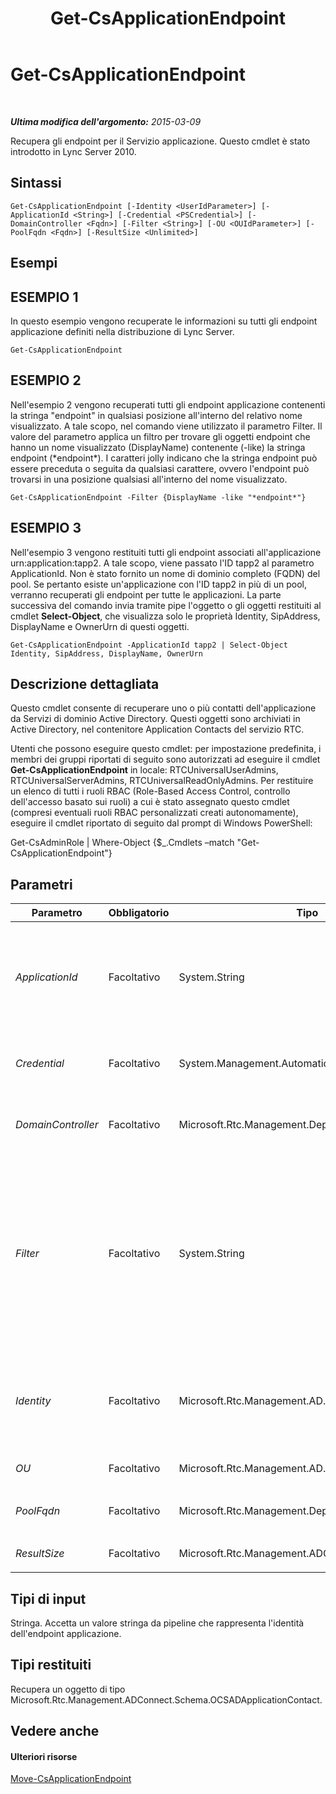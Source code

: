 ﻿---
title: Get-CsApplicationEndpoint
TOCTitle: Get-CsApplicationEndpoint
ms:assetid: 820d3bbd-0348-4272-bdb3-c3d612d0836a
ms:mtpsurl: https://technet.microsoft.com/it-it/library/Gg398655(v=OCS.15)
ms:contentKeyID: 49301163
ms.date: 08/24/2015
mtps_version: v=OCS.15
ms.translationtype: HT
---

# Get-CsApplicationEndpoint

 

_**Ultima modifica dell'argomento:** 2015-03-09_

Recupera gli endpoint per il Servizio applicazione. Questo cmdlet è stato introdotto in Lync Server 2010.

## Sintassi

    Get-CsApplicationEndpoint [-Identity <UserIdParameter>] [-ApplicationId <String>] [-Credential <PSCredential>] [-DomainController <Fqdn>] [-Filter <String>] [-OU <OUIdParameter>] [-PoolFqdn <Fqdn>] [-ResultSize <Unlimited>]

## Esempi

## ESEMPIO 1

In questo esempio vengono recuperate le informazioni su tutti gli endpoint applicazione definiti nella distribuzione di Lync Server.

    Get-CsApplicationEndpoint

## ESEMPIO 2

Nell'esempio 2 vengono recuperati tutti gli endpoint applicazione contenenti la stringa "endpoint" in qualsiasi posizione all'interno del relativo nome visualizzato. A tale scopo, nel comando viene utilizzato il parametro Filter. Il valore del parametro applica un filtro per trovare gli oggetti endpoint che hanno un nome visualizzato (DisplayName) contenente (-like) la stringa endpoint (\*endpoint\*). I caratteri jolly indicano che la stringa endpoint può essere preceduta o seguita da qualsiasi carattere, ovvero l'endpoint può trovarsi in una posizione qualsiasi all'interno del nome visualizzato.

    Get-CsApplicationEndpoint -Filter {DisplayName -like "*endpoint*"}

## ESEMPIO 3

Nell'esempio 3 vengono restituiti tutti gli endpoint associati all'applicazione urn:application:tapp2. A tale scopo, viene passato l'ID tapp2 al parametro ApplicationId. Non è stato fornito un nome di dominio completo (FQDN) del pool. Se pertanto esiste un'applicazione con l'ID tapp2 in più di un pool, verranno recuperati gli endpoint per tutte le applicazioni. La parte successiva del comando invia tramite pipe l'oggetto o gli oggetti restituiti al cmdlet **Select-Object**, che visualizza solo le proprietà Identity, SipAddress, DisplayName e OwnerUrn di questi oggetti.

    Get-CsApplicationEndpoint -ApplicationId tapp2 | Select-Object Identity, SipAddress, DisplayName, OwnerUrn

## Descrizione dettagliata

Questo cmdlet consente di recuperare uno o più contatti dell'applicazione da Servizi di dominio Active Directory. Questi oggetti sono archiviati in Active Directory, nel contenitore Application Contacts del servizio RTC.

Utenti che possono eseguire questo cmdlet: per impostazione predefinita, i membri dei gruppi riportati di seguito sono autorizzati ad eseguire il cmdlet **Get-CsApplicationEndpoint** in locale: RTCUniversalUserAdmins, RTCUniversalServerAdmins, RTCUniversalReadOnlyAdmins. Per restituire un elenco di tutti i ruoli RBAC (Role-Based Access Control, controllo dell'accesso basato sui ruoli) a cui è stato assegnato questo cmdlet (compresi eventuali ruoli RBAC personalizzati creati autonomamente), eseguire il cmdlet riportato di seguito dal prompt di Windows PowerShell:

Get-CsAdminRole | Where-Object {$\_.Cmdlets –match "Get-CsApplicationEndpoint"}

## Parametri


<table>
<colgroup>
<col style="width: 25%" />
<col style="width: 25%" />
<col style="width: 25%" />
<col style="width: 25%" />
</colgroup>
<thead>
<tr class="header">
<th>Parametro</th>
<th>Obbligatorio</th>
<th>Tipo</th>
<th>Descrizione</th>
</tr>
</thead>
<tbody>
<tr class="odd">
<td><p><em>ApplicationId</em></p></td>
<td><p>Facoltativo</p></td>
<td><p>System.String</p></td>
<td><p>L'ID applicazione dell'endpoint applicazione da recuperare. L'ID dell'applicazione è il valore della proprietà OwnerUrn dell'endpoint. Ad esempio, se la proprietà OwnerUrn assume il valore urn:application:Caa, l'ID dell'applicazione è urn:application:Caa. Tuttavia, è possibile immettere solo il suffisso, in questo caso Caa, per recuperare l'endpoint. Ad esempio: -ApplicationId Caa</p></td>
</tr>
<tr class="even">
<td><p><em>Credential</em></p></td>
<td><p>Facoltativo</p></td>
<td><p>System.Management.Automation.PSCredential</p></td>
<td><p>Credenziali alternative con cui eseguire l'operazione Get. Per recuperare un oggetto PSCredential è possibile chiamare il cmdlet <strong>Get-Credential</strong> di Windows PowerShell.</p></td>
</tr>
<tr class="odd">
<td><p><em>DomainController</em></p></td>
<td><p>Facoltativo</p></td>
<td><p>Microsoft.Rtc.Management.Deploy.Fqdn</p></td>
<td><p>Consente di specificare un controller di dominio. Se non è specificato alcun controller di dominio, verrà utilizzato il primo disponibile.</p></td>
</tr>
<tr class="even">
<td><p><em>Filter</em></p></td>
<td><p>Facoltativo</p></td>
<td><p>System.String</p></td>
<td><p>Consente di limitare i dati restituiti applicando un filtro in base ad attributi specifici per Lync Server. Ad esempio, è possibile limitare i dati restituiti ai contatti i cui nomi visualizzati o indirizzi SIP corrispondono a un determinato modello di caratteri jolly.</p>
<p>Il parametro Filter utilizza la stessa sintassi di filtro Windows PowerShell impiegata dal cmdlet <strong>Where-Object</strong>. Ad esempio, un filtro che restituisce solamente i contatti abilitati per VoIP aziendale potrebbe essere simile al seguente: {EnterpriseVoiceEnabled -eq $True}, dove EnterpriseVoiceEnabled rappresenta l'attributo di Active Directory, -eq rappresenta l'operatore di confronto (uguale a) e $True (una variabile predefinita di Windows PowerShell) rappresenta il valore del filtro.</p></td>
</tr>
<tr class="odd">
<td><p><em>Identity</em></p></td>
<td><p>Facoltativo</p></td>
<td><p>Microsoft.Rtc.Management.AD.UserIdParameter</p></td>
<td><p>L'identità, l'indirizzo SIP o il nome visualizzato dell'endpoint applicazione da recuperare. L'identità è costituita dal nome distinto dell'endpoint. Tipicamente contiene un GUID come parte del CN, ad esempio: CN={8811fefe-e0bb-4fab-ae39-7aaeddd423dc},CN=Application Contacts,CN=RTC Service,CN=Services,CN=Configuration,DC=Vdomain,DC=com.</p></td>
</tr>
<tr class="even">
<td><p><em>OU</em></p></td>
<td><p>Facoltativo</p></td>
<td><p>Microsoft.Rtc.Management.AD.OUIdParameter</p></td>
<td><p>L'unità organizzativa in cui risiede l'endpoint.</p></td>
</tr>
<tr class="odd">
<td><p><em>PoolFqdn</em></p></td>
<td><p>Facoltativo</p></td>
<td><p>Microsoft.Rtc.Management.Deploy.Fqdn</p></td>
<td><p>Il nome di dominio completo del pool su cui risiede l'endpoint applicazione.</p></td>
</tr>
<tr class="even">
<td><p><em>ResultSize</em></p></td>
<td><p>Facoltativo</p></td>
<td><p>Microsoft.Rtc.Management.ADConnect.Core.Unlimited</p></td>
<td><p>Il numero massimo di record endpoint da recuperare.</p></td>
</tr>
</tbody>
</table>


## Tipi di input

Stringa. Accetta un valore stringa da pipeline che rappresenta l'identità dell'endpoint applicazione.

## Tipi restituiti

Recupera un oggetto di tipo Microsoft.Rtc.Management.ADConnect.Schema.OCSADApplicationContact.

## Vedere anche

#### Ulteriori risorse

[Move-CsApplicationEndpoint](move-csapplicationendpoint.md)

